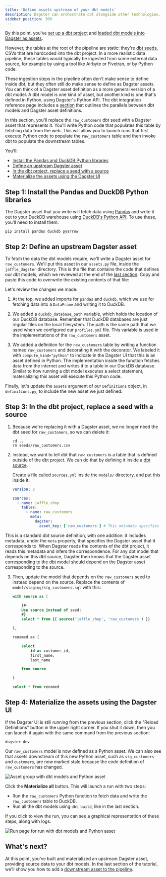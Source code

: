 ```yaml
---
title: 'Define assets upstream of your dbt models'
description: Dagster can orchestrate dbt alongside other technologies.
sidebar_position: 300
---
```


By this point, you've [set up a dbt project](/integrations/libraries/dbt/using-dbt-with-dagster/set-up-dbt-project) and [loaded dbt models into Dagster as assets](/integrations/libraries/dbt/using-dbt-with-dagster/load-dbt-models).

However, the tables at the root of the pipeline are static: they're [dbt seeds](https://docs.getdbt.com/docs/build/seeds), CSVs that are hardcoded into the dbt project. In a more realistic data pipeline, these tables would typically be ingested from some external data source, for example by using a tool like Airbyte or Fivetran, or by Python code.

These ingestion steps in the pipeline often don't make sense to define inside dbt, but they often still do make sense to define as Dagster assets. You can think of a Dagster asset definition as a more general version of a dbt model. A dbt model is one kind of asset, but another kind is one that's defined in Python, using Dagster's Python API. The dbt integration reference page includes a [section](/integrations/libraries/dbt/reference#dbt-models-and-dagster-asset-definitions) that outlines the parallels between dbt models and Dagster asset definitions.

In this section, you'll replace the `raw_customers` dbt seed with a Dagster asset that represents it. You'll write Python code that populates this table by fetching data from the web. This will allow you to launch runs that first execute Python code to populate the `raw_customers` table and then invoke dbt to populate the downstream tables.

You'll:

- [Install the Pandas and DuckDB Python libraries](#step-1-install-the-pandas-and-duckdb-python-libraries)
- [Define an upstream Dagster asset](#step-2-define-an-upstream-dagster-asset)
- [In the dbt project, replace a seed with a source](#step-3-in-the-dbt-project-replace-a-seed-with-a-source)
- [Materialize the assets using the Dagster UI](#step-4-materialize-the-assets-using-the-dagster-ui)

## Step 1: Install the Pandas and DuckDB Python libraries

The Dagster asset that you write will fetch data using [Pandas](https://pandas.pydata.org/) and write it out to your DuckDB warehouse using [DuckDB's Python API](https://duckdb.org/docs/api/python/overview.html). To use these, you'll need to install them:

```shell
pip install pandas duckdb pyarrow
```

## Step 2: Define an upstream Dagster asset

To fetch the data the dbt models require, we'll write a Dagster asset for `raw_customers`. We'll put this asset in our `assets.py` file, inside the `jaffle_dagster` directory. This is the file that contains the code that defines our dbt models, which we reviewed at the end of the [last section](/integrations/libraries/dbt/using-dbt-with-dagster/load-dbt-models#step-4-understand-the-python-code-in-your-dagster-project). Copy and paste this code to overwrite the existing contents of that file:

<CodeExample
  path="docs_snippets/docs_snippets/integrations/dbt/tutorial/upstream_assets/assets.py"
  startAfter="start_python_assets"
  endBefore="end_python_assets"
/>

Let's review the changes we made:

1. At the top, we added imports for `pandas` and `duckdb`, which we use for fetching data into a `DataFrame` and writing it to DuckDB.

2. We added a `duckdb_database_path` variable, which holds the location of our DuckDB database. Remember that DuckDB databases are just regular files on the local filesystem. The path is the same path that we used when we configured our `profiles.yml` file. This variable is used in the implementations of the `raw_customers` asset.

3. We added a definition for the `raw_customers` table by writing a function named `raw_customers` and decorating it with the <PyObject section="assets" module="dagster" object="asset" decorator /> decorator. We labeled it with `compute_kind="python"` to indicate in the Dagster UI that this is an asset defined in Python. The implementation inside the function fetches data from the internet and writes it to a table in our DuckDB database. Similar to how running a dbt model executes a select statement, materializing this asset will execute this Python code.

Finally, let's update the `assets` argument of our `Definitions` object, in `definitions.py`, to include the new asset we just defined:

<CodeExample
  path="docs_snippets/docs_snippets/integrations/dbt/tutorial/upstream_assets/definitions.py"
  startAfter="start_defs"
  endBefore="end_defs"
/>

## Step 3: In the dbt project, replace a seed with a source

1. Because we're replacing it with a Dagster asset, we no longer need the dbt seed for `raw_customers`, so we can delete it:

   ```shell
   cd ..
   rm seeds/raw_customers.csv
   ```

2. Instead, we want to tell dbt that `raw_customers` is a table that is defined outside of the dbt project. We can do that by defining it inside a [dbt source](https://docs.getdbt.com/docs/build/sources).

   Create a file called `sources.yml` inside the `models/` directory, and put this inside it:

   ```yaml
   version: 2

   sources:
     - name: jaffle_shop
       tables:
         - name: raw_customers
           meta:
             dagster:
               asset_key: ['raw_customers'] # This metadata specifies the corresponding Dagster asset for this dbt source.
   ```

This is a standard dbt source definition, with one addition: it includes metadata, under the `meta` property, that specifies the Dagster asset that it corresponds to. When Dagster reads the contents of the dbt project, it reads this metadata and infers the correspondence. For any dbt model that depends on this dbt source, Dagster then knows that the Dagster asset corresponding to the dbt model should depend on the Dagster asset corresponding to the source.

3. Then, update the model that depends on the `raw_customers` seed to instead depend on the source. Replace the contents of `model/staging/stg_customers.sql` with this:

   ```sql
   with source as (

       {#-
       Use source instead of seed:
       #}
       select * from {{ source('jaffle_shop', 'raw_customers') }}

   ),

   renamed as (

       select
           id as customer_id,
           first_name,
           last_name

       from source

   )

   select * from renamed
   ```

## Step 4: Materialize the assets using the Dagster UI

If the Dagster UI is still running from the previous section, click the "Reload Definitions" button in the upper right corner. If you shut it down, then you can launch it again with the same command from the previous section:

```shell
dagster dev
```

Our `raw_customers` model is now defined as a Python asset. We can also see that assets downstream of this new Python asset, such as `stg_customers` and `customers`, are now marked stale because the code definition of `raw_customers` has changed.

![Asset group with dbt models and Python asset](/images/integrations/dbt/using-dbt-with-dagster/upstream-assets/asset-graph.png)

Click the **Materialize all** button. This will launch a run with two steps:

- Run the `raw_customers` Python function to fetch data and write the `raw_customers` table to DuckDB.
- Run all the dbt models using `dbt build`, like in the last section.

If you click to view the run, you can see a graphical representation of these steps, along with logs.

![Run page for run with dbt models and Python asset](/images/integrations/dbt/using-dbt-with-dagster/upstream-assets/run-page.png)

## What's next?

At this point, you've built and materialized an upstream Dagster asset, providing source data to your dbt models. In the last section of the tutorial, we'll show you how to add a [downstream asset to the pipeline](/integrations/libraries/dbt/using-dbt-with-dagster/downstream-assets).
